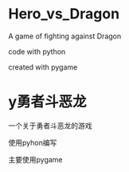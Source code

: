 # Hero_vs_Dragon
A game of fighting against Dragon

code with python

created with pygame


# y勇者斗恶龙
一个关于勇者斗恶龙的游戏

使用pyhon编写

主要使用pygame
